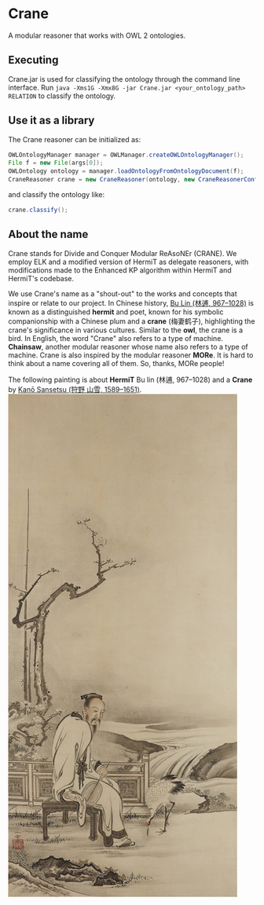 # Crane
A modular reasoner that works with OWL 2 ontologies. 
## Executing
Crane.jar is used for classifying the ontology through the command line interface. Run `java -Xms1G -Xmx8G -jar Crane.jar <your_ontology_path> RELATION` to classify the ontology. 
## Use it as a library
The Crane reasoner can be initialized as:
```java
OWLOntologyManager manager = OWLManager.createOWLOntologyManager();
File f = new File(args[0]);
OWLOntology ontology = manager.loadOntologyFromOntologyDocument(f);
CraneReasoner crane = new CraneReasoner(ontology, new CraneReasonerConfiguration(ClassficationResultType.ClassRelation));	
```
and classify the ontology like:
```java
crane.classify();
```
## About the name
Crane stands for Divide and Conquer Modular ReAsoNEr (CRANE). We employ ELK and a modified version of HermiT as delegate reasoners, with modifications made to the Enhanced KP algorithm within HermiT and HermiT's codebase.

We use Crane's name as a  "shout-out" to the works and concepts that inspire or relate to our project. In Chinese history, [Bu Lin (林逋, 967–1028)](https://en.wikipedia.org/wiki/Lin_Bu) is known as a distinguished **hermit** and poet, known for his symbolic companionship with a Chinese plum and a **crane** (梅妻鹤子), highlighting the crane's significance in various cultures. Similar to the **owl**, the crane is a bird. In English, the word "Crane" also refers to a type of machine. **Chainsaw**, another modular reasoner whose name also refers to a type of machine. Crane is also inspired by the modular reasoner **MORe**. It is hard to think about a name covering all of them. So, thanks, MORe people!

The following painting is about **HermiT** Bu lin (林逋, 967–1028) and a **Crane** by [Kanō Sansetsu (狩野 山雪, 1589–1651)](https://en.wikipedia.org/wiki/Kan%C5%8D_Sansetsu).
![Bu Lin and Crane](https://github.com/zhaohaoruo/Crane/blob/main/Lin_Bu_by_Kan%C5%8D_Sansetsu.jpg "Bu Lin and Crane")


